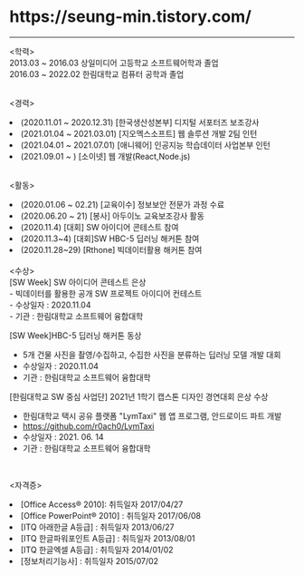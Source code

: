 
<h1> https://seung-min.tistory.com/ </h1>
<hr> 
<학력><br>
2013.03 ~ 2016.03 상일미디어 고등학교 소프트웨어학과 졸업 <br>
2016.03 ~ 2022.02 한림대학교 컴퓨터 공학과 졸업<br>


<br>

 <경력> <br>
 <list>
 <li> (2020.11.01 ~ 2020.12.31) [한국생산성본부] 디지털 서포터즈 보조강사 <br> </li>
 <li> (2021.01.04 ~ 2021.03.01) [지오멕스소프트] 웹 솔루션 개발 2팀 인턴 <br> </li>
 <li> (2021.04.01 ~ 2021.07.01) [애니웨어] 인공지능 학습데이터 사업본부 인턴 <br> </li>
 <li> (2021.09.01 ~ ) [소이넷] 웹 개발(React,Node.js) <br> </li>
 </list>

<br>

 <활동><br>
 <list>
 <li>(2020.01.06 ~ 02.21) [교육이수] 정보보안 전문가 과정 수료<br></li>
 <li>(2020.06.20 ~ 21) [봉사] 아두이노 교육보조강사 활동<br> </li>
 <li>(2020.11.4) [대회] SW  아이디어 콘테스트 참여 <br></li>
 <li>(2020.11.3~4) [대회]SW HBC-5 딥러닝 해커톤 참여 <br> </li>
 <li>(2020.11.28~29) [Rthone] 빅데이터활용 해커톤 참여 <br> </li>
 </list>

<br>
<수상><br>
[SW Week] SW  아이디어 콘테스트 은상 <br>
 - 빅데이터를 활용한 공개 SW 프로젝트 아이디어 컨테스트<br>
 - 수상일자 : 2020.11.04<br>
 - 기관 : 한림대학교 소프트웨어 융합대학<br>
 
[SW Week]HBC-5 딥러닝 해커톤 동상 <br>
- 5개 건물 사진을 촬영/수집하고, 수집한 사진을 분류하는 딥러닝 모델 개발 대회<br>
- 수상일자 : 2020.11.04 <br>
- 기관 : 한림대학교 소프트웨어 융합대학<br>

[한림대학교 SW 중심 사업단] 2021년 1학기 캡스톤 디자인 경연대회 은상 수상 <br>
- 한림대학교 택시 공유 플랫폼 "LymTaxi" 웹 앱 프로그램, 안드로이드 파트 개발
- https://github.com/r0ach0/LymTaxi
- 수상일자 : 2021. 06. 14 <br>
- 기관 : 한림대학교 소프트웨어 융합대학 <br>
 <br>

<자격증> <br>
<list>
<li>[Office Access® 2010]: 취득일자 2017/04/27 <br></li>
<li>[Office PowerPoint® 2010] : 취득일자 2017/06/08</li>
<li>[ITQ 아래한글 A등급] : 취득일자 2013/06/27 <br></li>
<li>[ITQ 한글파워포인트 A등급] : 취득일자 2013/08/01<br></li>
<li>[ITQ 한글엑셀 A등급] : 취득일자 2014/01/02<br></li>
<li>[정보처리기능사] : 취득일자 2015/07/02 <br> </li>
</list><br>

<br>



 
 
 


 

